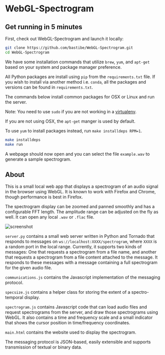 WebGL-Spectrogram
=================

## Get running in 5 minutes

First, check out WebGL-Spectrogram and launch it locally:

```bash
git clone https://github.com/bastibe/WebGL-Spectrogram.git
cd WebGL-Spectrogram
```

We have some installation commands that utilize `brew`, `yum`, and `apt-get`
based on your system and package manager preference.

All Python packages are install using `pip` from the `requirements.txt` file. 
If you wish to install via another method i.e. `conda`, all the packages and 
versions can be found in `requirements.txt`.

The commands below install common packages for OSX or Linux and run the server.

Note: You need to use `sudo` if you are not working in a 
[virtualenv](http://docs.python-guide.org/en/latest/dev/virtualenvs/).

If you are not using OSX, the `apt-get` manger is used by default. 

To use `yum` to install packages instead, run `make installdeps RPM=1`.

```bash
make installdeps
make run
```

A webpage should now open and you can select the file `example.wav` to generate
a sample spectrogram.

## About

This is a small local web app that displays a spectrogram of an audio signal in
the browser using WebGL. It is known to work with Firefox and Chrome, though
performance is best in Firefox.

The spectrogram display can be zoomed and panned smoothly and has a
configurable FFT length. The amplitude range can be adjusted on the fly as
well. It can open any local `.wav` or `.flac` file.

![screenshot](https://raw.githubusercontent.com/bastibe/WebGL-Spectrogram/master/screenshot.png)

`server.py` contains a small web server written in Python and Tornado that
responds to messages on `ws://localhost:XXXX/spectrogram`, where `XXXX` is a
random port in the local range. Currently, it supports two kinds of messages:
One that requests a spectrogram from a file name, and another that requests a
spectrogram from a file content attached to the message. It responds to these
messages with a message containing a full spectrogram for the given audio file.

`communications.js` contains the Javascript implementation of the messaging
protocol.

`specsize.js` contains a helper class for storing the extent of a
spectro-temporal display.

`spectrogram.js` contains Javascript code that can load audio files and request
spectrograms from the server, and draw those spectrograms using WebGL. It also
contains a time and frequency scale and a small indicator that shows the cursor
position in time/frequency coordinates.

`main.html` contains the website used to display the spectrogram.

The messaging protocol is JSON-based, easily extensible and supports
transmission of textual or binary data.
